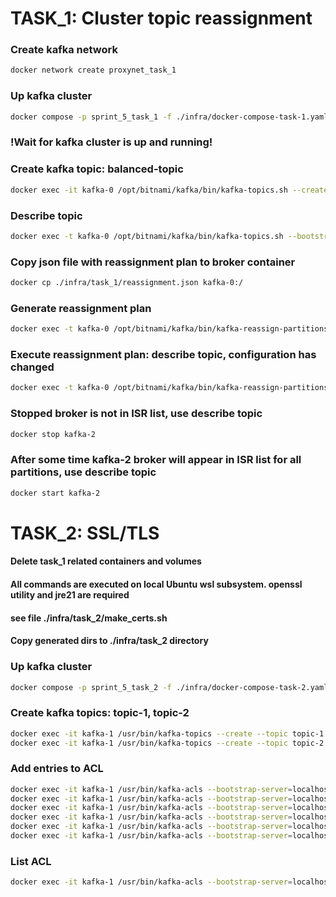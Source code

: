 # TASK_1: Cluster topic reassignment
### Create kafka network
```bash
docker network create proxynet_task_1
```

### Up kafka cluster
```bash
docker compose -p sprint_5_task_1 -f ./infra/docker-compose-task-1.yaml up -d
```

### !Wait for kafka cluster is up and running!

### Create kafka topic: balanced-topic
```bash
docker exec -it kafka-0 /opt/bitnami/kafka/bin/kafka-topics.sh --create --topic balanced-topic --bootstrap-server kafka-0:9092 --partitions 8 --replication-factor 3
```
### Describe topic
```bash 
docker exec -t kafka-0 /opt/bitnami/kafka/bin/kafka-topics.sh --bootstrap-server localhost:9092 --describe --topic balanced-topic
```
### Copy json file with reassignment plan to broker container
```bash
docker cp ./infra/task_1/reassignment.json kafka-0:/
```
### Generate reassignment plan
```bash
docker exec -t kafka-0 /opt/bitnami/kafka/bin/kafka-reassign-partitions.sh --bootstrap-server localhost:9092 --broker-list "0,1,2" --topics-to-move-json-file "/reassignment.json" --generate
```
### Execute reassignment plan: describe topic, configuration has changed
```bash
docker exec -t kafka-0 /opt/bitnami/kafka/bin/kafka-reassign-partitions.sh --bootstrap-server localhost:9092 --reassignment-json-file /reassignment.json --execute
```
### Stopped broker is not in ISR list, use describe topic
```bash
docker stop kafka-2
```
### After some time kafka-2 broker will appear in ISR list for all partitions, use describe topic
```bash
docker start kafka-2
```

# TASK_2: SSL/TLS
#### Delete task_1 related containers and volumes
#### All commands are executed on local Ubuntu wsl subsystem. openssl utility and jre21 are required
#### see file ./infra/task_2/make_certs.sh
#### Copy generated dirs to ./infra/task_2 directory

### Up kafka cluster
```bash
docker compose -p sprint_5_task_2 -f ./infra/docker-compose-task-2.yaml up -d
```

### Create kafka topics: topic-1, topic-2
```bash
docker exec -it kafka-1 /usr/bin/kafka-topics --create --topic topic-1 --bootstrap-server localhost:9093 --command-config /etc/kafka/secrets/utility.properties --partitions 1 --replication-factor 3 
docker exec -it kafka-1 /usr/bin/kafka-topics --create --topic topic-2 --bootstrap-server localhost:9093 --command-config /etc/kafka/secrets/utility.properties --partitions 1 --replication-factor 3 
```

### Add entries to ACL
```bash
docker exec -it kafka-1 /usr/bin/kafka-acls --bootstrap-server=localhost:9093 --command-config /etc/kafka/secrets/utility.properties --add --allow-principal User:producer --operation Write --topic topic-1
docker exec -it kafka-1 /usr/bin/kafka-acls --bootstrap-server=localhost:9093 --command-config /etc/kafka/secrets/utility.properties --add --allow-principal User:producer --operation Describe --topic topic-1
docker exec -it kafka-1 /usr/bin/kafka-acls --bootstrap-server=localhost:9093 --command-config /etc/kafka/secrets/utility.properties --add --allow-principal User:consumer --operation Read --topic topic-1
docker exec -it kafka-1 /usr/bin/kafka-acls --bootstrap-server=localhost:9093 --command-config /etc/kafka/secrets/utility.properties --add --allow-principal User:consumer --operation Describe --topic topic-1
docker exec -it kafka-1 /usr/bin/kafka-acls --bootstrap-server=localhost:9093 --command-config /etc/kafka/secrets/utility.properties --add --allow-principal User:producer --operation Write --topic topic-2
docker exec -it kafka-1 /usr/bin/kafka-acls --bootstrap-server=localhost:9093 --command-config /etc/kafka/secrets/utility.properties --add --allow-principal User:producer --operation Describe --topic topic-2
```

### List ACL
```bash
docker exec -it kafka-1 /usr/bin/kafka-acls --bootstrap-server=localhost:9093 --command-config /etc/kafka/secrets/utility.properties --list
```
